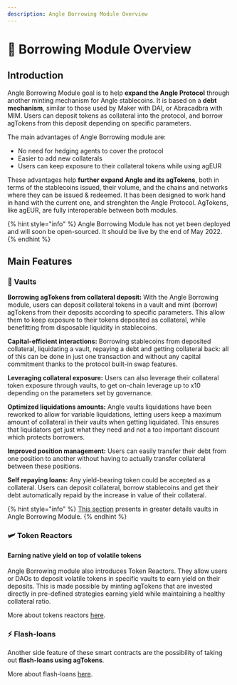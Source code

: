 ```yaml
---
description: Angle Borrowing Module Overview
---
```


# 🔭 Borrowing Module Overview

## Introduction

Angle Borrowing Module goal is to help **expand the Angle Protocol** through another minting mechanism for Angle stablecoins. It is based on a **debt mechanism**, similar to those used by Maker with DAI, or Abracadbra with MIM. Users can deposit tokens as collateral into the protocol, and borrow agTokens from this deposit depending on specific parameters.

The main advantages of Angle Borrowing module are:

- No need for hedging agents to cover the protocol
- Easier to add new collaterals
- Users can keep exposure to their collateral tokens while using agEUR

These advantages help **further expand Angle and its agTokens**, both in terms of the stablecoins issued, their volume, and the chains and networks where they can be issued & redeemed. It has been designed to work hand in hand with the current one, and strenghten the Angle Protocol. AgTokens, like agEUR, are fully interoperable between both modules.

{% hint style="info" %}
Angle Borrowing Module has not yet been deployed and will soon be open-sourced. It should be live by the end of May 2022.
{% endhint %}

## Main Features

### 🏦 Vaults

**Borrowing agTokens from collateral deposit:** With the Angle Borrowing module, users can deposit collateral tokens in a vault and mint (borrow) agTokens from their deposits according to specific parameters. This allow them to keep exposure to their tokens deposited as collateral, while benefitting from disposable liquidity in stablecoins.

**Capital-efficient interactions:** Borrowing stablecoins from deposited collateral, liquidating a vault, repaying a debt and getting collateral back: all of this can be done in just one transaction and without any capital commitment thanks to the protocol built-in swap features.

**Leveraging collateral exposure:** Users can also leverage their collateral token exposure through vaults, to get on-chain leverage up to x10 depending on the parameters set by governance.

**Optimized liquidations amounts:** Angle vaults liquidations have been reworked to allow for variable liquidations, letting users keep a maximum amount of collateral in their vaults when getting liquidated. This ensures that liquidators get just what they need and not a too important discount which protects borrowers.

**Improved position management:** Users can easily transfer their debt from one position to another without having to actually transfer collateral between these positions.

**Self repaying loans:** Any yield-bearing token could be accepted as a collateral. Users can deposit collateral, borrow stablecoins and get their debt automatically repaid by the increase in value of their collateral.

{% hint style="info" %}
[This section](vaults/) presents in greater details vaults in Angle Borrowing Module.
{% endhint %}

### 🛩 Token Reactors

#### Earning native yield on top of volatile tokens

Angle Borrowing module also introduces Token Reactors. They allow users or DAOs to deposit volatile tokens in specific vaults to earn yield on their deposits. This is made possible by minting agTokens that are invested directly in pre-defined strategies earning yield while maintaining a healthy collateral ratio.

More about tokens reactors [here](../angle-borrowing-module/token-reactor.md).

### ⚡️ Flash-loans

Another side feature of these smart contracts are the possibility of taking out **flash-loans using agTokens**.

More about flash-loans [here](flash-loans.md).
